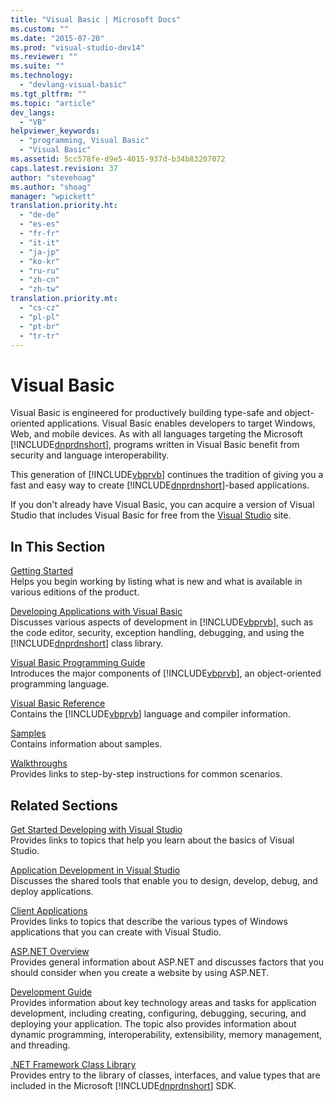 ```yaml
---
title: "Visual Basic | Microsoft Docs"
ms.custom: ""
ms.date: "2015-07-20"
ms.prod: "visual-studio-dev14"
ms.reviewer: ""
ms.suite: ""
ms.technology: 
  - "devlang-visual-basic"
ms.tgt_pltfrm: ""
ms.topic: "article"
dev_langs: 
  - "VB"
helpviewer_keywords: 
  - "programming, Visual Basic"
  - "Visual Basic"
ms.assetid: 5cc578fe-d9e5-4015-937d-b34b83207072
caps.latest.revision: 37
author: "stevehoag"
ms.author: "shoag"
manager: "wpickett"
translation.priority.ht: 
  - "de-de"
  - "es-es"
  - "fr-fr"
  - "it-it"
  - "ja-jp"
  - "ko-kr"
  - "ru-ru"
  - "zh-cn"
  - "zh-tw"
translation.priority.mt: 
  - "cs-cz"
  - "pl-pl"
  - "pt-br"
  - "tr-tr"
---
```

# Visual Basic
Visual Basic is engineered for productively building type-safe and object-oriented applications. Visual Basic enables developers to target Windows, Web, and mobile devices. As with all languages targeting the Microsoft [!INCLUDE[dnprdnshort](../csharp/getting-started/includes/dnprdnshort_md.md)], programs written in Visual Basic benefit from security and language interoperability.  
  
 This generation of [!INCLUDE[vbprvb](../csharp/programming-guide/concepts/linq/includes/vbprvb_md.md)] continues the tradition of giving you a fast and easy way to create [!INCLUDE[dnprdnshort](../csharp/getting-started/includes/dnprdnshort_md.md)]-based applications.  
  
 If you don't already have Visual Basic, you can acquire a version of Visual Studio that includes Visual Basic for free from the [Visual Studio](https://www.visualstudio.com/products/free-developer-offers-vs) site.  
  
## In This Section  
 [Getting Started](../visual-basic/getting-started/index.md)  
 Helps you begin working by listing what is new and what is available in various editions of the product.  
  
 [Developing Applications with Visual Basic](../visual-basic/developing-apps/index.md)  
 Discusses various aspects of development in [!INCLUDE[vbprvb](../csharp/programming-guide/concepts/linq/includes/vbprvb_md.md)], such as the code editor, security, exception handling, debugging, and using the [!INCLUDE[dnprdnshort](../csharp/getting-started/includes/dnprdnshort_md.md)] class library.  
  
 [Visual Basic Programming Guide](../visual-basic/programming-guide/index.md)  
 Introduces the major components of [!INCLUDE[vbprvb](../csharp/programming-guide/concepts/linq/includes/vbprvb_md.md)], an object-oriented programming language.  
  
 [Visual Basic Reference](../visual-basic/reference/index.md)  
 Contains the [!INCLUDE[vbprvb](../csharp/programming-guide/concepts/linq/includes/vbprvb_md.md)] language and compiler information.  
  
 [Samples](../visual-basic/sample-applications.md)  
 Contains information about samples.  
  
 [Walkthroughs](../visual-basic/walkthroughs.md)  
 Provides links to step-by-step instructions for common scenarios.  
  
## Related Sections  
 [Get Started Developing with Visual Studio](/visualstudio/ide/get-started-developing-with-visual-studio)  
 Provides links to topics that help you learn about the basics of Visual Studio.  
  
 [Application Development in Visual Studio](http://msdn.microsoft.com/en-us/97490c1b-a247-41fb-8f2c-bc4c201eff68)  
 Discusses the shared tools that enable you to design, develop, debug, and deploy applications.  
  
 [Client Applications](../Topic/Developing%20Client%20Applications%20with%20the%20.NET%20Framework.md)  
 Provides links to topics that describe the various types of Windows applications that you can create with Visual Studio.  
  
 [ASP.NET Overview](../Topic/ASP.NET%20Overview.md)  
 Provides general information about ASP.NET and discusses factors that you should consider when you create a website by using ASP.NET.  
  
 [Development Guide](https://msdn.microsoft.com/library/hh156542)  
 Provides information about key technology areas and tasks for application development, including creating, configuring, debugging, securing, and deploying your application. The topic also provides information about dynamic programming, interoperability, extensibility, memory management, and threading.  
  
 [.NET Framework Class Library](http://go.microsoft.com/fwlink/?LinkID=227195)  
 Provides entry to the library of classes, interfaces, and value types that are included in the Microsoft [!INCLUDE[dnprdnshort](../csharp/getting-started/includes/dnprdnshort_md.md)] SDK.